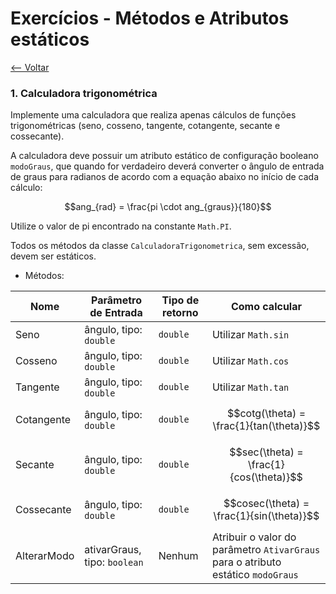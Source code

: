 # Exercícios - Métodos e Atributos estáticos
[<-- Voltar](./README.md)

### 1. Calculadora trigonométrica

Implemente uma calculadora que realiza apenas cálculos de funções trigonométricas (seno, cosseno, tangente, cotangente, secante e cossecante).

A calculadora deve possuir um atributo estático de configuração booleano ```modoGraus```, que quando for verdadeiro deverá converter o ângulo de entrada de graus para radianos de acordo com a equação abaixo no início de cada cálculo:

$$ang_{rad} = \frac{pi \cdot ang_{graus}}{180}$$

Utilize o valor de pi encontrado na constante ```Math.PI```.

Todos os métodos da classe ```CalculadoraTrigonometrica```, sem excessão, devem ser estáticos.

- Métodos:

| Nome | Parâmetro de Entrada | Tipo de retorno | Como calcular |
|------|----------------------|-----------------|---------------|
| Seno | ângulo, tipo: ```double``` | ```double``` | Utilizar ```Math.sin``` |
| Cosseno | ângulo, tipo: ```double``` | ```double``` | Utilizar ```Math.cos``` |
| Tangente | ângulo, tipo: ```double``` | ```double``` | Utilizar ```Math.tan``` |
| Cotangente | ângulo, tipo: ```double``` | ```double``` | $$cotg(\theta) = \frac{1}{tan(\theta)}$$ |
| Secante | ângulo, tipo: ```double``` | ```double``` | $$sec(\theta) = \frac{1}{cos(\theta)}$$ |
| Cossecante | ângulo, tipo: ```double``` | ```double``` | $$cosec(\theta) = \frac{1}{sin(\theta)}$$ |
| AlterarModo | ativarGraus, tipo: ```boolean``` | Nenhum | Atribuir o valor do parâmetro ```AtivarGraus``` para o atributo estático ```modoGraus``` |
